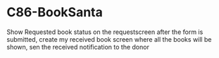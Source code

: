 # C86-BookSanta
Show Requested book status on the requestscreen after the form is submitted, create my received book screen where all the books will be shown, sen the received notification to the donor
